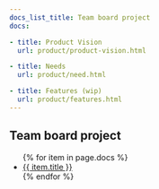 ```yaml
---
docs_list_title: Team board project
docs:

- title: Product Vision
  url: product/product-vision.html

- title: Needs
  url: product/need.html

- title: Features (wip)
  url: product/features.html
---
```

## Team board project
<ul>
{% for item in page.docs %}
    <li><a href="{{ item.url }}">{{ item.title }}</a></li>
{% endfor %}
</ul>

